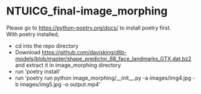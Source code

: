 # NTUICG_final-image_morphing
Please go to https://python-poetry.org/docs/ to install poetry first.  
With poetry installed,  
- cd into the repo directory  
- Download https://github.com/davisking/dlib-models/blob/master/shape_predictor_68_face_landmarks_GTX.dat.bz2 and extract it in image_morphing directory
- run 'poetry install'  
- run 'poetry run python image_morphing/\_\_init\_\_.py -a images/img4.jpg -b images/img5.jpg -o output.mp4'
